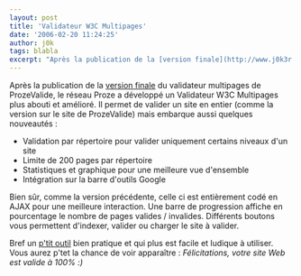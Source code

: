 ```yaml
---
layout: post
title: 'Validateur W3C Multipages'
date: '2006-02-20 11:24:25'
author: j0k
tags: blabla
excerpt: "Après la publication de la [version finale](http://www.j0k3r.net/news-le-validateur-w3c-multipages-en-version-finale-936.html) du validateur multipages de ProzeValide, le réseau Proze a développé un Validateur W3C Multipages plus abouti et amélioré.     \nIl permet de valider un site en entier (comme la version sur le site de ProzeValide) mais embarque      …"
---
```


Après la publication de la [version finale](http://www.j0k3r.net/news-le-validateur-w3c-multipages-en-version-finale-936.html) du validateur multipages de ProzeValide, le réseau Proze a développé un Validateur W3C Multipages plus abouti et amélioré.
Il permet de valider un site en entier (comme la version sur le site de ProzeValide) mais embarque aussi quelques nouveautés :

* Validation par répertoire pour valider uniquement certains niveaux d'un site
* Limite de 200 pages par répertoire
* Statistiques et graphique pour une meilleure vue d'ensemble
* Intégration sur la barre d'outils Google

Bien sûr, comme la version précédente, celle ci est entièrement codé en AJAX pour une meilleure interaction. Une barre de progression affiche en pourcentage le nombre de pages valides / invalides. Différents boutons vous permettent d'indexer, valider ou charger le site à valider.

Bref un [p'tit outil](http://www.validateur.ca/) bien pratique et qui plus est facile et ludique à utiliser.   Vous aurez p'tet la chance de voir apparaître : *Félicitations, votre site Web est valide à 100% :)*

